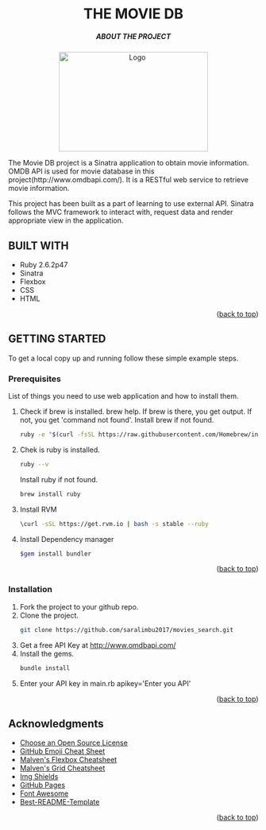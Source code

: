 <div id="top"></div>
<!--
*** Thanks for checking out README.md. If you have a suggestion
*** that would make this better, please fork the repo and create a pull request
*** or simply open an issue with the tag "enhancement".
*** Don't forget to give the project a star!
*** Thanks again! Now go create something AMAZING! :D
-->


<!-- PROJECT SHIELDS -->
<!--
*** I'm using markdown "reference style" links for readability.
*** Reference links are enclosed in brackets [ ] instead of parentheses ( ).
*** https://www.markdownguide.org/basic-syntax/#reference-style-links
-->

<div align="center">
    <h1> THE MOVIE DB</h1>
    <h5>ABOUT THE PROJECT</h2>
    <a href="https://github.com/saralimbu2017/movies_search">
        <img src="https://user-images.githubusercontent.com/28947316/135781908-31492d97-ae04-4126-9a4d-1e41418223d0.jpg" alt="Logo" width="300px" height="200px" >
    </a>
 </div>
 
 <div>
    <p text-align="justify">
        The Movie DB project is a  Sinatra application to obtain movie information. OMDB API is used for  movie database in this project(http://www.omdbapi.com/). It is a RESTful web service to retrieve movie information.
    </p>
    <p text-align="justify">
       This project has been built as a part of learning to  use external API. Sinatra follows the MVC framework to interact with, request data and render appropriate view in the application.
    </p>
</div>

<!--Technologies Used-->
## BUILT WITH
- Ruby 2.6.2p47
- Sinatra
- Flexbox
- CSS
- HTML
<p align="right">(<a href="#top">back to top</a>)</p>

<!--Getting Started-->
## GETTING STARTED
To get a local copy up and running follow these simple example steps.

### Prerequisites
List of things you need to use web application and how to install them.
1.  Check if brew is installed.
    brew help. If brew is there, you get output. If not, you get 'command not found'.
    Install brew if not found.
     ```sh
    ruby -e "$(curl -fsSL https://raw.githubusercontent.com/Homebrew/install/master/install)"
    ```
2.  Chek is ruby is installed.
    ```sh
    ruby --v
    ```
    Install ruby if not found.
    ```sh
    brew install ruby
    ```
3.  Install RVM
    ```sh
    \curl -sSL https://get.rvm.io | bash -s stable --ruby
    ```
4.  Install Dependency manager
     ```sh
    $gem install bundler
    ```
<p align="right">(<a href="#top">back to top</a>)</p>

### Installation
1.  Fork the project to your github repo.
2.  Clone the project.
     ```sh
    git clone https://github.com/saralimbu2017/movies_search.git
    ```
3.  Get a free API Key at http://www.omdbapi.com/
4.  Install the gems.
     ```sh
    bundle install
    ```
5.  Enter your API key in main.rb
    apikey='Enter you API'
    <p align="right">(<a href="#top">back to top</a>)</p>
    
    
<!-- ACKNOWLEDGMENTS -->
## Acknowledgments

* [Choose an Open Source License](https://choosealicense.com)
* [GitHub Emoji Cheat Sheet](https://www.webpagefx.com/tools/emoji-cheat-sheet)
* [Malven's Flexbox Cheatsheet](https://flexbox.malven.co/)
* [Malven's Grid Cheatsheet](https://grid.malven.co/)
* [Img Shields](https://shields.io)
* [GitHub Pages](https://pages.github.com)
* [Font Awesome](https://fontawesome.com)
* [Best-README-Template](https://github.com/othneildrew/Best-README-Template)

<p align="right">(<a href="#top">back to top</a>)</p>

